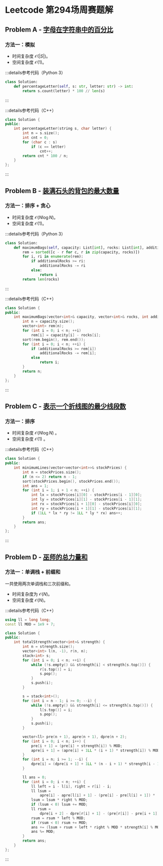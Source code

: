 # Leetcode 第294场周赛题解

## Problem A - [字母在字符串中的百分比](https://leetcode.cn/problems/percentage-of-letter-in-string/)

### 方法一：模拟

- 时间复杂度 $\mathcal{O}(|S|)$。
- 空间复杂度 $\mathcal{O}(1)$。

:::details参考代码（Python 3）

```python
class Solution:
    def percentageLetter(self, s: str, letter: str) -> int:
        return s.count(letter) * 100 // len(s)
```

:::

:::details参考代码（C++）

```cpp
class Solution {
public:
    int percentageLetter(string s, char letter) {
        int n = s.size();
        int cnt = 0;
        for (char c : s)
            if (c == letter)
                cnt++;
        return cnt * 100 / n;
    }
};
```

:::

## Problem B - [装满石头的背包的最大数量](https://leetcode.cn/problems/maximum-bags-with-full-capacity-of-rocks/)

### 方法一：排序 + 贪心

- 时间复杂度 $\mathcal{O}(N\log N)$。
- 空间复杂度 $\mathcal{O}(1)$。

:::details参考代码（Python 3）

```python
class Solution:
    def maximumBags(self, capacity: List[int], rocks: List[int], additionalRocks: int) -> int:
        rem = sorted([c - r for c, r in zip(capacity, rocks)])
        for i, ri in enumerate(rem):
            if additionalRocks >= ri:
                additionalRocks -= ri
            else:
                return i
        return len(rocks)
```

:::

:::details参考代码（C++）

```cpp
class Solution {
public:
    int maximumBags(vector<int>& capacity, vector<int>& rocks, int additionalRocks) {
        int n = capacity.size();
        vector<int> rem(n);
        for (int i = 0; i < n; ++i)
            rem[i] = capacity[i] - rocks[i];
        sort(rem.begin(), rem.end());
        for (int i = 0; i < n; ++i) {
            if (additionalRocks >= rem[i])
                additionalRocks -= rem[i];
            else
                return i;
        }
        return n;
    }
};
```

:::

## Problem C - [表示一个折线图的最少线段数](https://leetcode.cn/problems/minimum-lines-to-represent-a-line-chart/)

### 方法一：排序

- 时间复杂度 $\mathcal{O}(N\log N)$ 。
- 空间复杂度 $\mathcal{O}(1)$ 。

:::details参考代码（C++）

```cpp
class Solution {
public:
    int minimumLines(vector<vector<int>>& stockPrices) {
        int n = stockPrices.size();
        if (n <= 2) return n - 1;
        sort(stockPrices.begin(), stockPrices.end());
        int ans = 1;
        for (int i = 1; i + 1 < n; ++i) {
            int lx = stockPrices[i][0] - stockPrices[i - 1][0];
            int ly = stockPrices[i][1] - stockPrices[i - 1][1];
            int rx = stockPrices[i + 1][0] - stockPrices[i][0];
            int ry = stockPrices[i + 1][1] - stockPrices[i][1];
            if (1LL * lx * ry != 1LL * ly * rx) ans++;
        }
        return ans;
    }
};
```

:::

## Problem D - [巫师的总力量和](https://leetcode.cn/problems/sum-of-total-strength-of-wizards/)

### 方法一：单调栈 + 前缀和

一共使用两次单调栈和三次前缀和。

- 时间复杂度为 $\mathcal{O}(N)$。
- 空间复杂度 $\mathcal{O}(N)$。

:::details参考代码（C++）

```cpp
using ll = long long;
const ll MOD = 1e9 + 7;

class Solution {
public:
    int totalStrength(vector<int>& strength) {
        int n = strength.size();
        vector<int> l(n, -1), r(n, n);
        stack<int> s;
        for (int i = 0; i < n; ++i) {
            while (!s.empty() && strength[i] < strength[s.top()]) {
                r[s.top()] = i;
                s.pop();
            }
            s.push(i);
        }

        s = stack<int>();
        for (int i = n - 1; i >= 0; --i) {
            while (!s.empty() && strength[i] <= strength[s.top()]) {
                l[s.top()] = i;
                s.pop();
            }
            s.push(i);
        }

        vector<ll> pre(n + 1), apre(n + 1), dpre(n + 2);
        for (int i = 0; i < n; i++) {
            pre[i + 1] = (pre[i] + strength[i]) % MOD;
            apre[i + 1] = (apre[i] + 1LL * (i + 1) * strength[i]) % MOD;
        }
        for (int i = n; i >= 1; --i) {
            dpre[i] = (dpre[i + 1] + 1LL * (n - i + 1) * strength[i - 1]) % MOD;
        }

        ll ans = 0;
        for (int i = 0; i < n; ++i) {
            ll left = i - l[i], right = r[i] - i;
            ll lsum =
                apre[i] - apre[l[i] + 1] - (pre[i] - pre[l[i] + 1]) * (l[i] + 1);
            lsum = lsum * right % MOD;
            if (lsum < 0) lsum += MOD;
            ll rsum =
                dpre[i + 2] - dpre[r[i] + 1] - (pre[r[i]] - pre[i + 1]) * (n - r[i]);
            rsum = rsum * left % MOD;
            if (rsum < 0) rsum += MOD;
            ans += (lsum + rsum + left * right % MOD * strength[i] % MOD) % MOD * strength[i] % MOD;
            ans %= MOD;
        }
        return ans;
    }
};
```

:::
